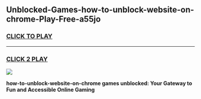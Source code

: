 
## Unblocked-Games-how-to-unblock-website-on-chrome-Play-Free-a55jo
<h3>
<a href="https://premium76.site?title=how-to-unblock-website-on-chrome&ref=21A">CLICK TO PLAY</a></h3>
<hr>

<h3>
<a href="https://premium76.site?title=how-to-unblock-website-on-chrome&ref=21A">CLICK 2 PLAY</a>
  
</h3>

<a href="https://premium76.site?title=how-to-unblock-website-on-chrome&ref=21A"><img src="https://clearcache.store/games.png"></a>


**how-to-unblock-website-on-chrome games unblocked: Your Gateway to Fun and Accessible Online Gaming**
